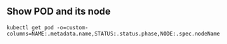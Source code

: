 ## Show POD and its node
```shell
kubectl get pod -o=custom-columns=NAME:.metadata.name,STATUS:.status.phase,NODE:.spec.nodeName
```
